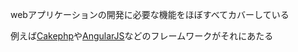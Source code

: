  

webアプリケーションの開発に必要な機能をほぼすべてカバーしている

例えば[Cakephp](Cakephp.md)や[AngularJS](AngularJS.md)などのフレームワークがそれにあたる


